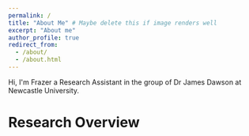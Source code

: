 ```yaml
---
permalink: /
title: "About Me" # Maybe delete this if image renders well
excerpt: "About me"
author_profile: true
redirect_from: 
  - /about/
  - /about.html
---
```


Hi, I'm Frazer a Research Assistant in the group of Dr James Dawson at Newcastle University. 

Research Overview
======







